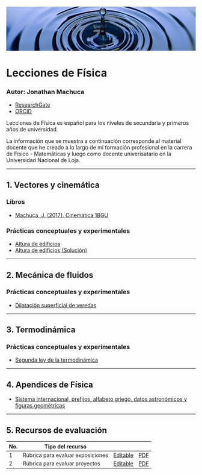![Banner](src/water_banner-m.jpg)

# Lecciones de Física

### Autor: Jonathan Machuca 
- [ResearchGate](https://www.researchgate.net/profile/Jonathan-Alberto-Machuca-Yaguana)
- [ORCID](https://orcid.org/0000-0002-3632-9348)

Lecciones de Física es español para los niveles de secundaria y primeros años de universidad.

La información que se muestra a continuación corresponde al material docente que he creado a lo largo de mi formación profesional en la carrera de Físico - Matemáticas y luego como docente univerisatario en la Universidad Nacional de Loja.

-----

## 1. Vectores y cinemática

### Libros

- [Machuca, J. (2017). Cinemática 1BGU](https://github.com/jamydx/lecciones-de-fisica/blob/main/cinematica/Machuca_2018_Cinematica_1bgu.pdf)

### Prácticas conceptuales y experimentales

- [Altura de edificios](https://github.com/jamydx/lecciones-de-fisica/blob/main/cinematica/ape_altura_edificios.pdf)
- [Altura de edificios (Solución)](https://github.com/jamydx/lecciones-de-fisica/blob/main/cinematica/ape_altura_edificios_solve.pdf)

-----

## 2. Mecánica de fluidos

### Prácticas conceptuales y experimentales

- [Dilatación superficial de veredas](https://github.com/jamydx/lecciones-de-fisica/blob/main/mecanica_fluidos/APE_U2_Dilatacion_superficial-rev1.pdf)

-----

## 3. Termodinámica

### Prácticas conceptuales y experimentales

- [Segunda ley de la termodinámica](https://github.com/jamydx/lecciones-de-fisica/blob/main/termodinamica/APE3_U3_2a_ley_termodinamica.pdf)

-----

## 4. Apendices de Física

- [Sistema internacional, prefijos, alfabeto griego, datos astronómicos y figuras geométricas](https://github.com/jamydx/lecciones-de-fisica/blob/main/apendices/main.pdf)

-----

## 5. Recursos de evaluación

| No.  | Tipo del recurso                  |                                                              |                                                              |
| ---- | --------------------------------- | ------------------------------------------------------------ | ------------------------------------------------------------ |
| 1    | Rúbrica para evaluar exposiciones | [Editable](https://github.com/jamydx/lecciones-de-fisica/blob/main/recursos_evaluacion/Rubrica_exposicion.md) | [PDF](https://github.com/jamydx/lecciones-de-fisica/blob/main/Recursos_evaluacion/Rubrica_exposicion.pdf) |
| 2    | Rúbrica para evaluar proyectos    | [Editable](https://github.com/jamydx/lecciones-de-fisica/blob/main/recursos_evaluacion/Rubrica_proyectos.md) | [PDF](https://github.com/jamydx/lecciones-de-fisica/blob/main/Recursos_evaluacion/Rubrica_proyectos.pdf) |
